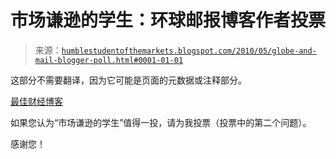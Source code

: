 <!--yml

类别：未分类

日期：2024-05-18 00:13:25

-->

# 市场谦逊的学生：环球邮报博客作者投票

> 来源：[`humblestudentofthemarkets.blogspot.com/2010/05/globe-and-mail-blogger-poll.html#0001-01-01`](https://humblestudentofthemarkets.blogspot.com/2010/05/globe-and-mail-blogger-poll.html#0001-01-01)

这部分不需要翻译，因为它可能是页面的元数据或注释部分。

[最佳财经博客](http://www.theglobeandmail.com/globe-investor/personal-finance/vote-best-of-the-money-blogs/article1571811/#vote)

如果您认为“市场谦逊的学生”值得一投，请为我投票（投票中的第二个问题）。

感谢您！
